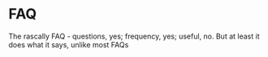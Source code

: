 # FAQ
The rascally FAQ - questions, yes; frequency, yes; useful, no. But at least it does what it says, unlike most FAQs

